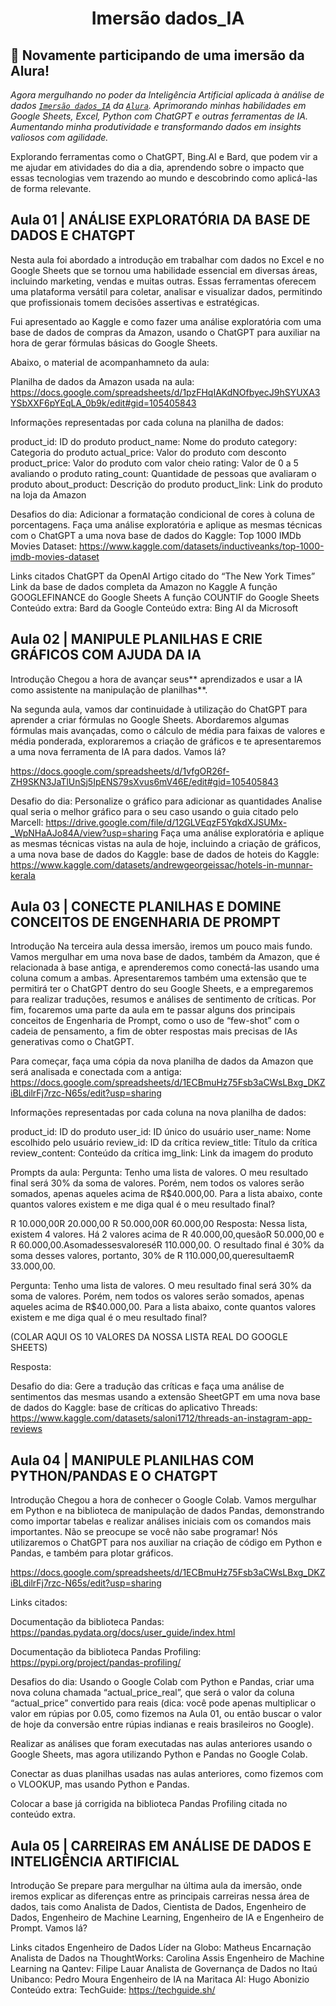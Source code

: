 <p align="center">
  <h1 align="center">Imersão dados_IA</h1>
</p>

## 🤿 Novamente participando de uma imersão da Alura!

*Agora mergulhando no poder da Inteligência Artificial aplicada à análise de dados [`Imersão dados_IA`](https://www.alura.com.br/imersao-dados-ia) da [`Alura`](https://www.alura.com.br/). Aprimorando minhas habilidades em Google Sheets, Excel, Python com ChatGPT e outras ferramentas de IA. Aumentando  minha produtividade e transformando dados em insights valiosos com agilidade.*

Explorando ferramentas como o ChatGPT, Bing.AI e Bard, que podem vir a me ajudar em atividades do dia a dia, aprendendo sobre o impacto que essas tecnologias vem trazendo ao mundo e descobrindo como aplicá-las de forma relevante.

## Aula 01 | ANÁLISE EXPLORATÓRIA DA BASE DE DADOS E CHATGPT

Nesta aula foi abordado a introdução em trabalhar com dados no Excel e no Google Sheets que se tornou uma habilidade essencial em diversas áreas, incluindo marketing, vendas e muitas outras. Essas ferramentas oferecem uma plataforma versátil para coletar, analisar e visualizar dados, permitindo que profissionais tomem decisões assertivas e estratégicas.

Fui apresentado ao Kaggle e como fazer uma análise exploratória com uma base de dados de compras da Amazon, usando o ChatGPT para auxiliar na hora de gerar fórmulas básicas do Google Sheets.

Abaixo, o material de acompanhamneto da aula:

Planilha de dados da Amazon usada na aula: https://docs.google.com/spreadsheets/d/1pzFHqIAKdNOfbyecJ9hSYUXA3YSbXXF6pYEqLA_0b9k/edit#gid=105405843

Informações representadas por cada coluna na planilha de dados:

product_id: ID do produto
product_name: Nome do produto 
category: Categoria do produto 
actual_price: Valor do produto com desconto 
product_price: Valor do produto com valor cheio 
rating: Valor de 0 a 5 avaliando o produto 
rating_count: Quantidade de pessoas que avaliaram o produto 
about_product: Descrição do produto 
product_link: Link do produto na loja da Amazon

Desafios do dia: Adicionar a formatação condicional de cores à coluna de porcentagens. Faça uma análise exploratória e aplique as mesmas técnicas com o ChatGPT a uma nova base de dados do Kaggle: Top 1000 IMDb Movies Dataset: https://www.kaggle.com/datasets/inductiveanks/top-1000-imdb-movies-dataset

Links citados ChatGPT da OpenAI Artigo citado do “The New York Times” Link da base de dados completa da Amazon no Kaggle A função GOOGLEFINANCE do Google Sheets A função COUNTIF do Google Sheets Conteúdo extra: Bard da Google Conteúdo extra: Bing AI da Microsoft


## Aula 02 | MANIPULE PLANILHAS E CRIE GRÁFICOS COM AJUDA DA IA

Introdução Chegou a hora de avançar seus** aprendizados e usar a IA como assistente na manipulação de planilhas**.

Na segunda aula, vamos dar continuidade à utilização do ChatGPT para aprender a criar fórmulas no Google Sheets. Abordaremos algumas fórmulas mais avançadas, como o cálculo de média para faixas de valores e média ponderada, exploraremos a criação de gráficos e te apresentaremos a uma nova ferramenta de IA para dados. Vamos lá?

https://docs.google.com/spreadsheets/d/1vfgOR26f-ZH9SKN3JaTlUnSj5IpENS79sXvus6mV46E/edit#gid=105405843

Desafio do dia: Personalize o gráfico para adicionar as quantidades Analise qual seria o melhor gráfico para o seu caso usando o guia citado pelo Marcell: https://drive.google.com/file/d/12GLVEqzF5YqkdXJSUMx-_WpNHaAJo84A/view?usp=sharing Faça uma análise exploratória e aplique as mesmas técnicas vistas na aula de hoje, incluindo a criação de gráficos, a uma nova base de dados do Kaggle: base de dados de hoteis do Kaggle: https://www.kaggle.com/datasets/andrewgeorgeissac/hotels-in-munnar-kerala

## Aula 03 | CONECTE PLANILHAS E DOMINE CONCEITOS DE ENGENHARIA DE PROMPT

Introdução Na terceira aula dessa imersão, iremos um pouco mais fundo. Vamos mergulhar em uma nova base de dados, também da Amazon, que é relacionada à base antiga, e aprenderemos como conectá-las usando uma coluna comum a ambas. Apresentaremos também uma extensão que te permitirá ter o ChatGPT dentro do seu Google Sheets, e a empregaremos para realizar traduções, resumos e análises de sentimento de críticas. Por fim, focaremos uma parte da aula em te passar alguns dos principais conceitos de Engenharia de Prompt, como o uso de “few-shot” com o cadeia de pensamento, a fim de obter respostas mais precisas de IAs generativas como o ChatGPT.

Para começar, faça uma cópia da nova planilha de dados da Amazon que será analisada e conectada com a antiga: https://docs.google.com/spreadsheets/d/1ECBmuHz75Fsb3aCWsLBxg_DKZiBLdilrFj7rzc-N65s/edit?usp=sharing

Informações representadas por cada coluna na nova planilha de dados:

product_id: ID do produto user_id: ID único do usuário user_name: Nome escolhido pelo usuário review_id: ID da crítica review_title: Título da crítica review_content: Conteúdo da crítica img_link: Link da imagem do produto

Prompts da aula: Pergunta: Tenho uma lista de valores. O meu resultado final será 30% da soma de valores. Porém, nem todos os valores serão somados, apenas aqueles acima de R$40.000,00. Para a lista abaixo, conte quantos valores existem e me diga qual é o meu resultado final?

R 10.000,00R 20.000,00 R 50.000,00R 60.000,00 Resposta: Nessa lista, existem 4 valores. Há 2 valores acima de R 40.000,00,quesãoR 50.000,00 e R 60.000,00.AsomadessesvaloreséR 110.000,00. O resultado final é 30% da soma desses valores, portanto, 30% de R 110.000,00,queresultaemR 33.000,00.

Pergunta: Tenho uma lista de valores. O meu resultado final será 30% da soma de valores. Porém, nem todos os valores serão somados, apenas aqueles acima de R$40.000,00. Para a lista abaixo, conte quantos valores existem e me diga qual é o meu resultado final?

(COLAR AQUI OS 10 VALORES DA NOSSA LISTA REAL DO GOOGLE SHEETS)

Resposta:

Desafio do dia: Gere a tradução das críticas e faça uma análise de sentimentos das mesmas usando a extensão SheetGPT em uma nova base de dados do Kaggle: base de críticas do aplicativo Threads: https://www.kaggle.com/datasets/saloni1712/threads-an-instagram-app-reviews

## Aula 04 | MANIPULE PLANILHAS COM PYTHON/PANDAS E O CHATGPT

Introdução Chegou a hora de conhecer o Google Colab. Vamos mergulhar em Python e na biblioteca de manipulação de dados Pandas, demonstrando como importar tabelas e realizar análises iniciais com os comandos mais importantes. Não se preocupe se você não sabe programar! Nós utilizaremos o ChatGPT para nos auxiliar na criação de código em Python e Pandas, e também para plotar gráficos.

https://docs.google.com/spreadsheets/d/1ECBmuHz75Fsb3aCWsLBxg_DKZiBLdilrFj7rzc-N65s/edit?usp=sharing

Links citados:

Documentação da biblioteca Pandas: https://pandas.pydata.org/docs/user_guide/index.html

Documentação da biblioteca Pandas Profiling: https://pypi.org/project/pandas-profiling/

Desafios do dia: Usando o Google Colab com Python e Pandas, criar uma nova coluna chamada “actual_price_real”, que será o valor da coluna “actual_price” convertido para reais (dica: você pode apenas multiplicar o valor em rúpias por 0.05, como fizemos na Aula 01, ou então buscar o valor de hoje da conversão entre rúpias indianas e reais brasileiros no Google).

Realizar as análises que foram executadas nas aulas anteriores usando o Google Sheets, mas agora utilizando Python e Pandas no Google Colab.

Conectar as duas planilhas usadas nas aulas anteriores, como fizemos com o VLOOKUP, mas usando Python e Pandas.

Colocar a base já corrigida na biblioteca Pandas Profiling citada no conteúdo extra.

## Aula 05 | CARREIRAS EM ANÁLISE DE DADOS E INTELIGÊNCIA ARTIFICIAL

Introdução Se prepare para mergulhar na última aula da imersão, onde iremos explicar as diferenças entre as principais carreiras nessa área de dados, tais como Analista de Dados, Cientista de Dados, Engenheiro de Dados, Engenheiro de Machine Learning, Engenheiro de IA e Engenheiro de Prompt. Vamos lá?

Links citados Engenheiro de Dados Líder na Globo: Matheus Encarnação Analista de Dados na ThoughtWorks: Carolina Assis Engenheiro de Machine Learning na Qantev: Filipe Lauar Analista de Governança de Dados no Itaú Unibanco: Pedro Moura Engenheiro de IA na Maritaca AI: Hugo Abonizio Conteúdo extra: TechGuide: https://techguide.sh/
